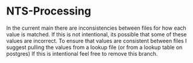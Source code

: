 # NTS-Processing

In the current main there are inconsistencies between files for how each value is matched.
If this is not intentional, its possible that some of these values are incorrect.
To ensure that values are consistent between files I suggest pulling the values from a lookup file (or from a lookup table on postgres)
If this is intentional feel free to remove this branch.

